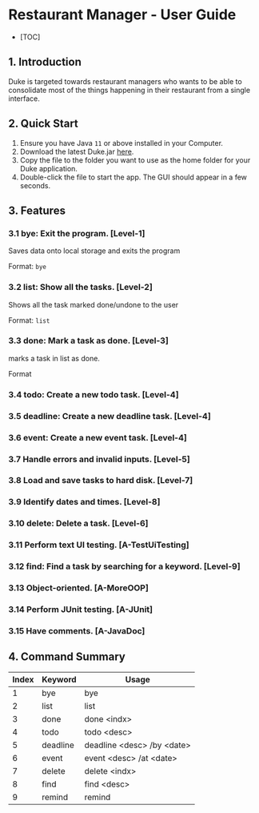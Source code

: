 # Restaurant Manager - User Guide

- [TOC]

## 1. Introduction

Duke is targeted towards restaurant managers who wants to be able to consolidate most of the things happening in their restaurant from a single interface.  

## 2. Quick Start

1. Ensure you have Java `11` or above installed in your Computer.
2. Download the latest Duke.jar [here](https://github.com/AY1920S1-CS2113-T14-2/main/releases).
3. Copy the file to the folder you want to use as the home folder for your Duke application.
4. Double-click the file to start the app. The GUI should appear in a few seconds.

## 3. Features 

### 3.1 bye: Exit the program. [Level-1]

Saves data onto local storage and exits the program 

Format: `bye`

### 3.2 list: Show all the tasks. [Level-2]

Shows all the task marked done/undone to the user 

Format: `list`

### 3.3 done: Mark a task as done. [Level-3]

marks a task in list as done.

Format

### 3.4 todo: Create a new todo task. [Level-4]

### 3.5 deadline: Create a new deadline task. [Level-4]

### 3.6 event: Create a new event task. [Level-4]

### 3.7 Handle errors and invalid inputs. [Level-5]

### 3.8 Load and save tasks to hard disk. [Level-7]

### 3.9 Identify dates and times. [Level-8]

### 3.10 delete: Delete a task. [Level-6]

### 3.11 Perform text UI testing. [A-TestUiTesting]

### 3.12 find: Find a task by searching for a keyword. [Level-9]

### 3.13 Object-oriented. [A-MoreOOP]

### 3.14 Perform JUnit testing. [A-JUnit]

### 3.15 Have comments. [A-JavaDoc]

## 4. Command Summary

Index | Keyword  | Usage
----- | -------- | ----------
1     | bye      | bye
2     | list     | list
3     | done     | done \<indx\>
4     | todo     | todo \<desc\>
5     | deadline | deadline \<desc\> /by \<date\>
6     | event    | event \<desc\> /at \<date\>
7     | delete   | delete \<indx\>
8     | find     | find \<desc\>
9 | remind | remind 